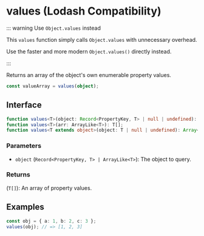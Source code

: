 # values (Lodash Compatibility)

::: warning Use `Object.values` instead

This `values` function simply calls `Object.values` with unnecessary overhead.

Use the faster and more modern `Object.values()` directly instead.

:::

Returns an array of the object's own enumerable property values.

```typescript
const valueArray = values(object);
```

## Interface

```typescript
function values<T>(object: Record<PropertyKey, T> | null | undefined): T[];
function values<T>(arr: ArrayLike<T>): T[];
function values<T extends object>(object: T | null | undefined): Array<T[keyof T]>;
```

### Parameters

- `object` (`Record<PropertyKey, T> | ArrayLike<T>`): The object to query.

### Returns

(`T[]`): An array of property values.

## Examples

```typescript
const obj = { a: 1, b: 2, c: 3 };
values(obj); // => [1, 2, 3]
```
